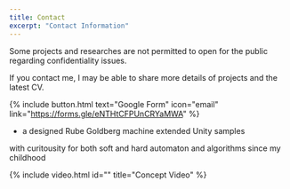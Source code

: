 ```yaml
---
title: Contact
excerpt: "Contact Information"
---
```

Some projects and researches are not permitted to open for the public regarding confidentiality issues.

If you contact me, I may be able to share more details of projects and the latest CV.

{% include button.html text="Google Form" icon="email" link="https://forms.gle/eNTHtCFPUnCRYaMWA" %}


- a designed Rube Goldberg machine extended Unity samples

with curitousity for both soft and hard automaton and algorithms since my childhood

{% include video.html id="" title="Concept Video" %}
